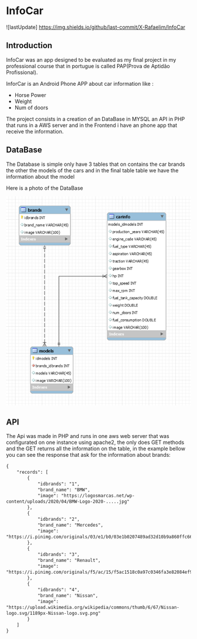 # InfoCar

![lastUpdate] https://img.shields.io/github/last-commit/X-Rafaelim/InfoCar

## Introduction

InfoCar was an app designed to be evaluated as my final project in my professional course that in portugue is called PAP(Prova de Aptidão Profissional).

InforCar is an Android Phone APP about car information like :
* Horse Power
* Weight
* Num of doors

The project consists in a creation of an DataBase in MYSQL an API in PHP that runs in a AWS server and in the Frontend i have an phone app that receive the information.


## DataBase

The Database is simple only have 3 tables that on contains the car brands the other the models of the cars and in the final table table we have the information about the model

Here is a photo of the DataBase

![DataBase!](Tabela.PNG "DataBase InfoCar")


## API

The Api was made in PHP and runs in one aws web server that was configurated on one instance using apache2, the only does GET methods and the GET returns all the information on the table, in the example bellow you can see the response that ask for the information about brands:

```
{
    "records": [
        {
            "idbrands": "1",
            "brand_name": "BMW",
            "image": "https://logosmarcas.net/wp-content/uploads/2020/04/BMW-Logo-2020-.....jpg"
        },
        {
            "idbrands": "2",
            "brand_name": "Mercedes",
            "image": "https://i.pinimg.com/originals/03/e1/b0/03e1b0207489ad32d10b9a860ffc6623.png"
        },
        {
            "idbrands": "3",
            "brand_name": "Renault",
            "image": "https://i.pinimg.com/originals/f5/ac/15/f5ac1518c0a97c0346fa3e82084ef9c0.jpg"
        },
        {
            "idbrands": "4",
            "brand_name": "Nissan",
            "image": "https://upload.wikimedia.org/wikipedia/commons/thumb/6/67/Nissan-logo.svg/1189px-Nissan-logo.svg.png"
        }
    ]
}
```
